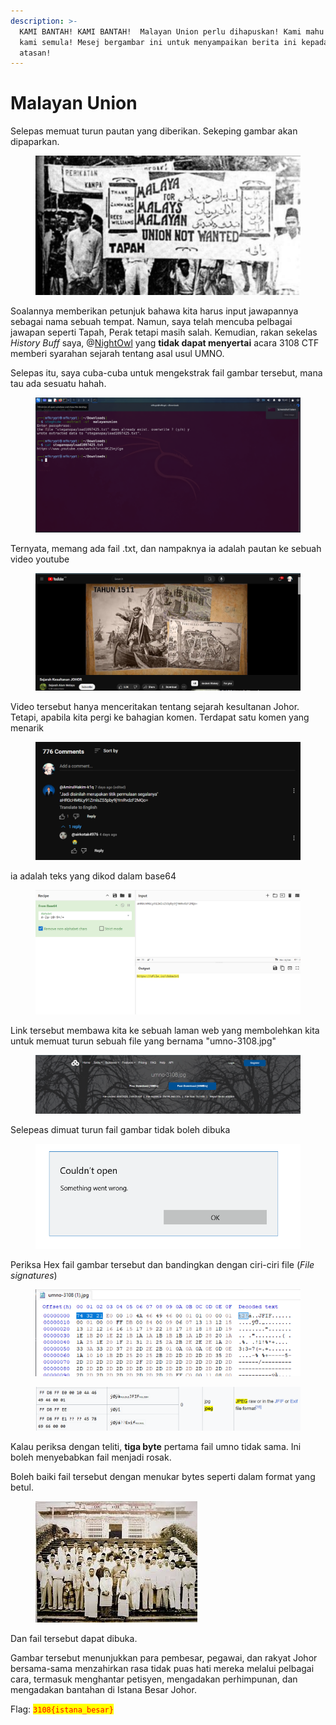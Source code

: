 ```yaml
---
description: >-
  KAMI BANTAH! KAMI BANTAH!  Malayan Union perlu dihapuskan! Kami mahu Raja-Raja
  kami semula! Mesej bergambar ini untuk menyampaikan berita ini kepada pihak
  atasan!
---
```


# Malayan Union

Selepas memuat turun pautan yang diberikan. Sekeping gambar akan dipaparkan.

<figure><img src="../../../../.gitbook/assets/malayanunion-3108 (1).jpg" alt=""><figcaption></figcaption></figure>

Soalannya memberikan petunjuk bahawa kita harus input jawapannya sebagai nama sebuah tempat. Namun, saya telah mencuba pelbagai jawapan seperti Tapah, Perak tetapi masih salah. Kemudian, rakan sekelas _History Buff_ saya, @[NightOwl](https://naufaljaffri.notion.site/Blog-5a52fe853ac44c1ca70235bb9257f94e) yang **tidak dapat menyertai** acara 3108 CTF memberi syarahan sejarah tentang asal usul UMNO.&#x20;



Selepas itu, saya cuba-cuba untuk mengekstrak fail gambar tersebut, mana tau ada sesuatu hahah.

<figure><img src="../../../../.gitbook/assets/image (507).png" alt=""><figcaption></figcaption></figure>

Ternyata, memang ada fail .txt, dan nampaknya ia adalah pautan ke sebuah video youtube

<figure><img src="../../../../.gitbook/assets/image (509).png" alt=""><figcaption></figcaption></figure>

&#x20;Video tersebut hanya menceritakan tentang sejarah kesultanan Johor. Tetapi, apabila kita pergi ke bahagian komen. Terdapat satu komen yang menarik

<figure><img src="../../../../.gitbook/assets/image (510).png" alt=""><figcaption></figcaption></figure>

ia adalah teks yang dikod dalam base64

<figure><img src="../../../../.gitbook/assets/image (511).png" alt=""><figcaption></figcaption></figure>

Link tersebut membawa kita ke sebuah laman web yang membolehkan kita untuk memuat turun sebuah file yang bernama "umno-3108.jpg"

<figure><img src="../../../../.gitbook/assets/image (512).png" alt=""><figcaption></figcaption></figure>

Selepeas dimuat turun fail gambar tidak boleh dibuka

<figure><img src="../../../../.gitbook/assets/image (513).png" alt=""><figcaption></figcaption></figure>

Periksa Hex fail gambar tersebut dan bandingkan dengan ciri-ciri file (_File signatures_)

<figure><img src="../../../../.gitbook/assets/image (515).png" alt=""><figcaption></figcaption></figure>

<figure><img src="../../../../.gitbook/assets/image (516).png" alt=""><figcaption></figcaption></figure>

Kalau periksa dengan teliti, **tiga byte** pertama fail umno tidak sama. Ini boleh menyebabkan fail menjadi rosak.&#x20;

Boleh baiki fail tersebut dengan menukar bytes seperti dalam format yang betul.

<figure><img src="../../../../.gitbook/assets/umno-3108.jpg" alt=""><figcaption></figcaption></figure>

Dan fail tersebut dapat dibuka.

Gambar tersebut menunjukkan para pembesar, pegawai, dan rakyat Johor bersama-sama menzahirkan rasa tidak puas hati mereka melalui pelbagai cara, termasuk menghantar petisyen, mengadakan perhimpunan, dan mengadakan bantahan di Istana Besar Johor.

Flag: <mark style="color:red;">`3108{istana_besar}`</mark>
